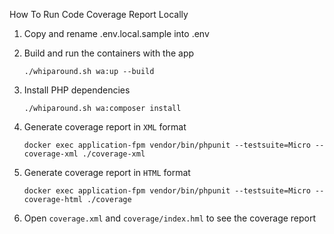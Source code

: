 


How To Run Code Coverage Report Locally
1. Copy and rename .env.local.sample into .env
2. Build and run the containers with the app 
    
       ./whiparound.sh wa:up --build
       
3. Install PHP dependencies

       ./whiparound.sh wa:composer install       
    
4. Generate coverage report in `XML` format

       docker exec application-fpm vendor/bin/phpunit --testsuite=Micro --coverage-xml ./coverage-xml
       
5. Generate coverage report in `HTML` format
        
       docker exec application-fpm vendor/bin/phpunit --testsuite=Micro --coverage-html ./coverage

6. Open `coverage.xml` and `coverage/index.hml` to see the coverage report
